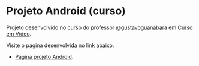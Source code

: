 # Projeto Android (curso)
Projeto desenvolvido no curso do professor [@gustavoguanabara](https://github.com/gustavoguanabara) em [Curso em Vídeo](https://youtube.com/cursoemvideo).

Visite o página desenvolvida no link abaixo.

* [Página projeto Android](https://andremaluche.github.io/projeto-android/).